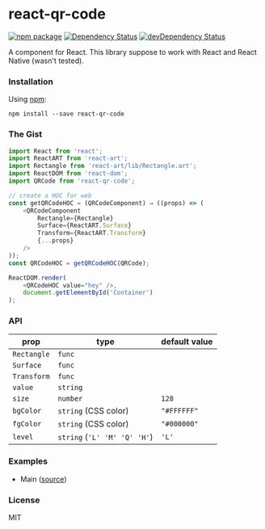 # react-qr-code

[![npm package](https://badge.fury.io/js/react-qr-code.svg)](https://www.npmjs.org/package/react-qr-code)
[![Dependency Status](https://david-dm.org/opensource-cards/react-qr-code.svg)](https://david-dm.org/opensource-cards/react-qr-code)
[![devDependency Status](https://david-dm.org/opensource-cards/react-qr-code/dev-status.svg)](https://david-dm.org/opensource-cards/react-qr-code#info=devDependencies)

A <QRCode /> component for React. This library suppose to work with React and React Native (wasn't tested).

### Installation

Using [npm](https://www.npmjs.com/):

```
npm install --save react-qr-code
```

### The Gist

```javascript
import React from 'react';
import ReactART from 'react-art';
import Rectangle from 'react-art/lib/Rectangle.art';
import ReactDOM from 'react-dom';
import QRCode from 'react-qr-code';

// create a HOC for web
const getQRCodeHOC = (QRCodeComponent) ⇒ ((props) => (
    <QRCodeComponent
        Rectangle={Rectangle}
        Surface={ReactART.Surface}
        Transform={ReactART.Transform}
        {...props}
    />
));
const QRCodeHOC = getQRCodeHOC(QRCode);

ReactDOM.render(
	<QRCodeHOC value="hey" />,
	document.getElementById('Container')
);
```

### API

prop        | type                         | default value
------------|------------------------------|--------------
`Rectangle` | `func`                       |
`Surface`   | `func`                       |
`Transform` | `func`                       |
`value`     | `string`                     |
`size`      | `number`                     | `128`
`bgColor`   | `string` (CSS color)         | `"#FFFFFF"`
`fgColor`   | `string` (CSS color)         | `"#000000"`
`level`     | `string` (`'L' 'M' 'Q' 'H'`) | `'L'`

### Examples

* Main ([source](https://github.com/opensource-cards/react-qr-code/tree/master/examples/main))

### License

MIT

